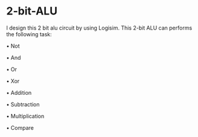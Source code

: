 # 2-bit-ALU
I design this 2 bit alu circuit by using Logisim.
This 2-bit ALU can performs the following task:

• Not

• And

• Or

• Xor

• Addition

• Subtraction

• Multiplication

• Compare
